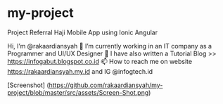 # my-project
Project Referral Haji Mobile App using Ionic Angular

Hi, I’m @rakaardiansyah
🌱 I’m currently working in an IT company as a Programmer and UI/UX Designer
💞️ I have also written a Tutorial Blog >> https://infogabut.blogspot.co.id
📫 How to reach me on website https://rakaardiansyah.my.id and IG @infogtech.id


[Screenshot]
(https://github.com/rakaardiansyah/my-project/blob/master/src/assets/Screen-Shot.png)
